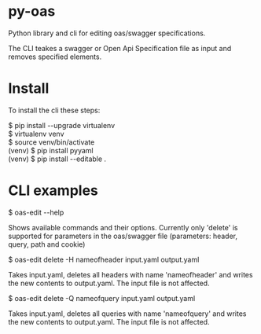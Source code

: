 # py-oas
Python library and cli for editing oas/swagger specifications.

The CLI teakes a swagger or Open Api Specification file as input 
and removes specified elements.

# Install

To install the cli these steps:

$ pip install --upgrade virtualenv  
$ virtualenv venv  
$ source venv/bin/activate  
(venv) $ pip install pyyaml  
(venv) $ pip install --editable .  

# CLI examples

$ oas-edit --help

Shows available commands and their options. Currently only 'delete' is supported for parameters in the oas/swagger file (parameters: header, query, path and cookie)

$ oas-edit delete -H nameofheader input.yaml output.yaml

Takes input.yaml, deletes all headers with name 'nameofheader' and writes the new contents to output.yaml. The input file is not affected.

$ oas-edit delete -Q nameofquery input.yaml output.yaml

Takes input.yaml, deletes all queries with name 'nameofquery' and writes the new contents to output.yaml. The input file is not affected.
